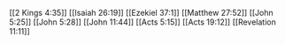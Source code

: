 [[2 Kings 4:35]]
[[Isaiah 26:19]]
[[Ezekiel 37:1]]
[[Matthew 27:52]]
[[John 5:25]]
[[John 5:28]]
[[John 11:44]]
[[Acts 5:15]]
[[Acts 19:12]]
[[Revelation 11:11]]
